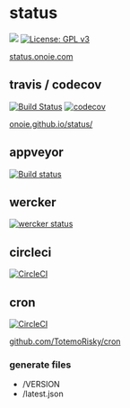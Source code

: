 # status
[![](https://img.shields.io/badge/twitter-onoie3-brightgreen.svg)](https://twitter.com/onoie3)
[![License: GPL v3](https://img.shields.io/badge/License-GPL%20v3-blue.svg)](https://www.gnu.org/licenses/gpl-3.0)

[status.onoie.com](https://status.onoie.com/)

## travis / codecov
[![Build Status](https://travis-ci.org/onoie/status.svg?branch=master)](https://travis-ci.org/onoie/status)
[![codecov](https://codecov.io/gh/onoie/status/branch/master/graph/badge.svg)](https://codecov.io/gh/onoie/status)

[onoie.github.io/status/](https://onoie.github.io/status/)

## appveyor
[![Build status](https://ci.appveyor.com/api/projects/status/umtf9euiolh2u5nd?svg=true)](https://ci.appveyor.com/project/onoie/status)

## wercker
[![wercker status](https://app.wercker.com/status/cba975959e3d2ad5016865a06b46ae63/s/master "wercker status")](https://app.wercker.com/project/byKey/cba975959e3d2ad5016865a06b46ae63)

## circleci
[![CircleCI](https://circleci.com/gh/onoie/status.svg?style=svg)](https://circleci.com/gh/onoie/status)

## cron
[![CircleCI](https://circleci.com/gh/TotemoRisky/cron.svg?style=svg)](https://circleci.com/gh/TotemoRisky/cron)

[github.com/TotemoRisky/cron](https://github.com/TotemoRisky/cron)

### generate files
* /VERSION
* /latest.json

